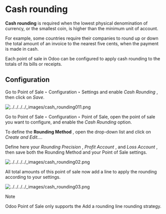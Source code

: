 # Cash rounding

**Cash rounding** is required when the lowest physical denomination of
currency, or the smallest coin, is higher than the minimum unit of account.

For example, some countries require their companies to round up or down the
total amount of an invoice to the nearest five cents, when the payment is made
in cash.

Each point of sale in Odoo can be configured to apply cash rounding to the
totals of its bills or receipts.

## Configuration

Go to Point of Sale ‣ Configuration ‣ Settings and enable _Cash Rounding_ ,
then click on _Save_.

![../../../../_images/cash_rounding011.png](../../../../_images/cash_rounding011.png)

Go to Point of Sale ‣ Configuration ‣ Point of Sale, open the point of sale
you want to configure, and enable the _Cash Rounding_ option.

To define the **Rounding Method** , open the drop-down list and click on
_Create and Edit…_.

Define here your _Rounding Precision_ , _Profit Account_ , and _Loss Account_
, then save both the Rounding Method and your Point of Sale settings.

![../../../../_images/cash_rounding02.png](../../../../_images/cash_rounding02.png)

All total amounts of this point of sale now add a line to apply the rounding
according to your settings.

![../../../../_images/cash_rounding03.png](../../../../_images/cash_rounding03.png)

Note

Odoo Point of Sale only supports the Add a rounding line rounding strategy.

